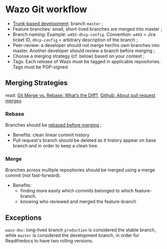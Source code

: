 # Wazo Git workflow

* [Trunk-based development](https://trunkbaseddevelopment.com/): branch `master` ;
* Feature branches: small, short-lived branches are merged into master ;
* Branch naming: Example: `w493-dhcp-config`. Convention: `w493` = Jira ticket ID, `dhcp-config` = arbitrary description of the branch ;
* Peer-review: a developer should not merge her/his own branches into master. Another developer should review a branch before merging ;
* Choose a merging strategy (cf. below) based on your context ;
* Tags: Each release of Wazo must be tagged in applicable repositories. Tags must be PGP-signed.

## Merging Strategies

read: [Git Merge vs. Rebase: What’s the Diff?](https://hackernoon.com/git-merge-vs-rebase-whats-the-diff-76413c117333), [Github: About pull request merges](https://help.github.com/en/articles/about-pull-request-merges#rebase-and-merge-your-pull-request-commits).

### Rebase

Branches should be [rebased before merging](https://help.github.com/en/articles/about-pull-request-merges#rebase-and-merge-your-pull-request-commits) ;
* Benefits: clean linear commit history
* Pull request's branch should be deleted as it history appear on base branch and in order to keep a clean tree.

### Merge

Branches across multiple repositories should be merged using a merge commit (not fast-forward).
 
* Benefits:
  * finding more easily which commits belonged to which feature-branch.
  * knowing who reviewed and merged the feature-branch

## Exceptions

`wazo-doc`: long-lived branch `production` is considered the stable branch, while `master` is considered the development branch, in order for Readthedocs to have two rolling versions.
